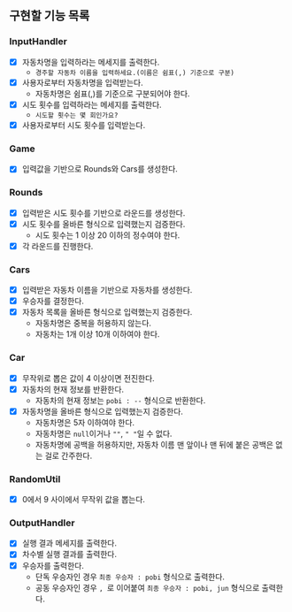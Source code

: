 ## 구현할 기능 목록

### InputHandler

- [x] 자동차명을 입력하라는 메세지를 출력한다.
    - `경주할 자동차 이름을 입력하세요.(이름은 쉼표(,) 기준으로 구분)`
- [x] 사용자로부터 자동차명을 입력받는다.
    - 자동차명은 쉼표(,)를 기준으로 구분되어야 한다.
- [x] 시도 횟수를 입력하라는 메세지를 출력한다.
    - `시도할 횟수는 몇 회인가요?`
- [x] 사용자로부터 시도 횟수를 입력받는다.

### Game

- [x] 입력값을 기반으로 Rounds와 Cars를 생성한다.

### Rounds

- [x] 입력받은 시도 횟수를 기반으로 라운드를 생성한다.
- [x] 시도 횟수를 올바른 형식으로 입력했는지 검증한다.
    - 시도 횟수는 1 이상 20 이하의 정수여야 한다.
- [x] 각 라운드를 진행한다.

### Cars

- [x] 입력받은 자동차 이름을 기반으로 자동차를 생성한다.
- [x] 우승자를 결정한다.
- [x] 자동차 목록을 올바른 형식으로 입력했는지 검증한다.
    - 자동차명은 중복을 허용하지 않는다.
    - 자동차는 1개 이상 10개 이하여야 한다.

### Car

- [x] 무작위로 뽑은 값이 4 이상이면 전진한다.
- [x] 자동차의 현재 정보를 반환한다.
    - 자동차의 현재 정보는 `pobi : --` 형식으로 반환한다.
- [x] 자동차명을 올바른 형식으로 입력했는지 검증한다.
    - 자동차명은 5자 이하여야 한다.
    - 자동차명은 `null`이거나 `""`, `" "`일 수 없다.
    - 자동차명에 공백을 허용하지만, 자동차 이름 맨 앞이나 맨 뒤에 붙은 공백은 없는 걸로 간주한다.

### RandomUtil

- [x] 0에서 9 사이에서 무작위 값을 뽑는다.

### OutputHandler

- [x] 실행 결과 메세지를 출력한다.
- [x] 차수별 실행 결과를 출력한다.
- [x] 우승자를 출력한다.
    - 단독 우승자인 경우 `최종 우승자 : pobi` 형식으로 출력한다.
    - 공동 우승자인 경우 `, `로 이어붙여 `최종 우승자 : pobi, jun` 형식으로 출력한다.










